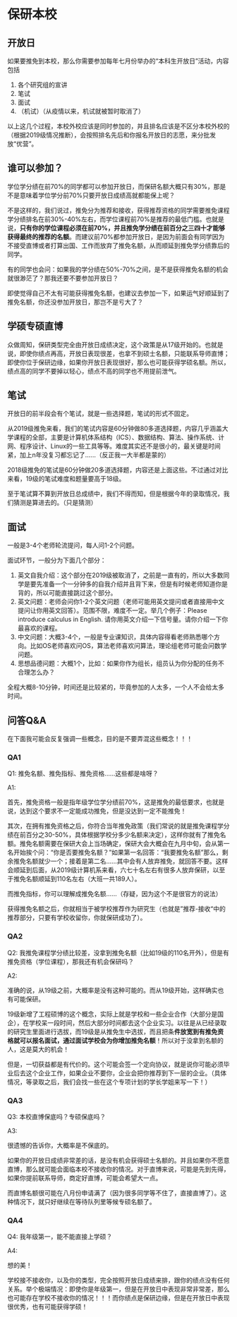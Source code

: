 # 保研本校

## 开放日

如果要推免到本校，那么你需要参加每年七月份举办的“本科生开放日”活动，内容包括

1. 各个研究组的宣讲
2. 笔试
3. 面试
4. （机试）（从疫情以来，机试就被暂时取消了）

以上这几个过程，本校外校应该是同时参加的，并且排名应该是不区分本校外校的（根据2019级情况推断），会按照排名先后和你报名开放日的志愿，来分批发放“优营”。

## 谁可以参加？

学位学分绩在前70%的同学都可以参加开放日，而保研名额大概只有30%，那是不是意味着学位学分前70%只要开放日成绩高就都能保上呢？

不是这样的，我们说过，推免分为推荐和接收，获得推荐资格的同学需要推免课程学分绩排名在前30%-40%左右，而学位课程前70%是推荐的最低门槛。也就是说，**只有你的学位课程必须在前70%，并且推免学分绩在前百分之三四十才能够获得最终的推荐的名额**。而建议前70%都参加开放日，是因为前面会有同学因为不接受直博或者打算出国、工作而放弃了推免名额，从而顺延到推免学分绩靠后的同学。



有的同学也会问：如果我的学分绩在50%-70%之间，是不是获得推免名额的机会就很渺茫了？那我还要不要参加开放日？

即使觉得自己不太有可能获得推免名额，也建议去参加一下，如果运气好顺延到了推免名额，你还没参加开放日，那岂不是亏大了？

## 学硕专硕直博

众做周知，保研类型完全由开放日成绩决定，这个政策是从17级开始的。也就是说，即使你绩点再高，开放日表现很差，也拿不到硕士名额，只能联系导师直博；即使你位于保研边缘，如果你开放日表现很好，那么也可能获得学硕名额。所以，绩点高的同学不要掉以轻心，绩点不高的同学也不用提前泄气。

## 笔试

开放日的前半段会有个笔试，就是一些选择题，笔试的形式不固定。

从2019级推免来看，我们的笔试内容是60分钟做80多道选择题，内容几乎涵盖大学课程的全部，主要是计算机体系结构（ICS）、数据结构、算法、操作系统、计网、程序设计、Linux的一些工具等等。难度其实还不是很小的，最关键是时间紧，加上n年没复习都忘记了......（反正我一大半都是蒙的）

2018级推免的笔试是60分钟做20多道选择题，内容还是上面这些。不过通过对比来看，19级的笔试难度和题量要高于18级。

至于笔试算不算到开放日总成绩中，我们不得而知，但是根据今年的录取情况，我们猜测是算进去的。（只是猜测）

## 面试

一般是3-4个老师轮流提问，每人问1-2个问题。

面试环节，一般分为下面几个部分：

1. 英文自我介绍：这个部分在2019级被取消了，之前是一直有的，所以大多数同学是要先准备一个一分钟多的自我介绍并且背下来，但是有时候老师知道你是背的，所以可能直接跳过这个部分。
2. 英文问题：老师会问你1-2个英文问题（老师可能用英文提问或者直接用中文提问让你用英文回答）。范围不限，难度不一定。举几个例子：Please introduce calculus in English. 请你用英文介绍一下信号量。请你介绍一下你最喜欢的课程。
3. 中文问题：大概3-4个，一般是专业课知识，具体内容得看老师熟悉哪个方向。比如OS老师喜欢问OS，算法老师喜欢问算法，理论组老师可能会问数学问题。
4. 思想品德问题：大概1个，比如：如果你作为组长，组员认为你分配的任务不合理怎么办？

全程大概8-10分钟，时间还是比较紧的，毕竟参加的人太多，一个人不会给太多时间。

## 问答Q\&A

在下面我可能会反复强调一些概念，目的是不要弄混这些概念！！！

### QA1

Q1: 推免名额、推免指标、推免资格......这些都是啥呀？

A1:

首先，推免资格一般是指年级学位学分绩前70%，这是推免的最低要求，也就是说，达到这个要求不一定能成功推免，但是没达到一定不能推免！

其次，在拥有推免资格之后，你符合当年推免政策（我们常说的就是推免课程学分绩在前百分之30-50%，具体根据学校分多少名额来决定），这样你就有了推免名额。推免名额需要在保研大会上当场确定，保研大会大概会在九月中旬，会从第一名开始挨个问：“你是否要推免名额？”如果第一名回答：“我要推免名额”那么，剩余推免名额就少一个；接着是第二名......其中会有人放弃推免，就回答不要。这样会顺延到后面，从2019级计算机系来看，六七十名左右有很多人放弃保研，以至于推免名额顺延到110名左右（大班一共189人）。

而推免指标，你可以理解成推免名额......（存疑，因为这个不是很官方的说法）

获得推免名额之后，你就相当于被学校推荐作为研究生（也就是”推荐-接收“中的推荐部分，只要有学校收留你，你就保研成功了）。

### QA2

Q2: 我推免课程学分绩比较差，没拿到推免名额（比如19级的110名开外），但是有推免资格（学位课程），那我还有机会保研吗？

A2:&#x20;

准确的说，从19级之前，大概率是没有这种可能的。而从19级开始，这样确实也有可能保研。

19级新增了工程硕博的这个概念，实际上就是学校和一些企业合作（大部分是国企），在学校呆一段时间，然后大部分时间都去这个企业实习。以往是从已经录取的研究生里面进行选拔，而19级是从推免生中选拔，而且把条**件放宽到有推免资格就可以报名面试，通过面试学校会为你增加推免名额**！所以对于没拿到名额的人，这是莫大的机会！

但是，一切获益都是有代价的。这个可能会签一个定向协议，就是说你可能必须毕业后去这个企业工作，如果企业不要你，企业会把你推荐到下一层的企业。（具体情况，等录取之后，我们会找一些在这个专项计划的学长学姐来写一下！）

### QA3

Q3: 本校直博保底吗？专硕保底吗？

A3:&#x20;

很遗憾的告诉你，大概率是不保底的。

如果你的开放日成绩非常差的话，是没有机会获得硕士名额的。并且如果你不愿意直博，那么就可能会面临本校不接收你的情况。对于直博来说，可能是先到先得，如果你提前联系导师，商定好直博，可能会希望大一点。

而直博名额很可能在八月份申请满了（因为很多同学等不住了，直接直博了）。这种情况下，就只好继续在等待队列里等候专硕名额了。

### QA4

Q4: 我年级第一，能不能直接上学硕？

A4:&#x20;

想的美！

学校接不接收你，以及你的类型，完全按照开放日成绩来排，跟你的绩点没有任何关系。举个极端情况：即使你是年级第一，但是在开放日中表现非常非常差，那么也可能存在学校不接收你的情况！！！而你绩点是保研边缘，但是在开放日中表现很优秀，也有可能获得学硕！

